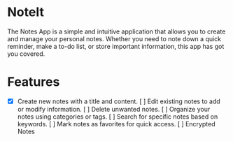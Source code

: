 # NoteIt

The Notes App is a simple and intuitive application that allows you to create and manage your personal notes. 
Whether you need to note down a quick reminder, make a to-do list, or store important information, this app has got you covered.

# Features

- [X] Create new notes with a title and content.
[ ] Edit existing notes to add or modify information.
[ ] Delete unwanted notes.
[ ] Organize your notes using categories or tags.
[ ] Search for specific notes based on keywords.
[ ] Mark notes as favorites for quick access.
[ ] Encrypted Notes
